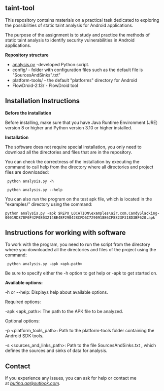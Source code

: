 ## **taint-tool**

This repository contains materials on a practical task dedicated to exploring the possibilities of static taint analysis for Android applications.

The purpose of the assignment is to study and practice the methods of static taint analysis to identify security vulnerabilities in Android applications.

**Repository structure**

- [analysis.py](http://analysis.py/) -developed Python script.
- config/ - folder with configuration files such as
the default file is "SourcesAndSinks".txt"
- platform-tools/ - the default "platforms" directory for Android
- FlowDroid-2.13/ - FlowDroid tool

## **Installation Instructions**

**Before the installation**

Before installing, make sure that you have Java Runtime Environment (JRE) version 8 or higher and Python version 3.10 or higher installed.

**Installation**

The software does not require special installation, you only need to download all the directories and files that are in the repository.

You can check the correctness of the installation by executing the command to call help from the directory where all directories and project files are downloaded:

```
 python analysis.py -h
```

```
 python analysis.py --help
```
You can also run the program on the test apk file, which is located in the "examples/" directory using the command:
```
python analysis.py -apk $REPO_LOCATION\examples\air.com.CandySlacking-00019D870F0F42F0803214BE4BF290428CFD6C7290918E6CF8823F318D3BF620.apk
```

## **Instructions for working with software**

To work with the program, you need to run the script from the directory where you downloaded all the directories and files of the project using the command:

```
 python analysis.py -apk <apk-path>
```

Be sure to specify either the -h option to get help or -apk to get started on.

**Available options:**

-h or --help: Displays help about available options.

Required options:

-apk <apk_path>: The path to the APK file to be analyzed.

Optional options:

-p <platform_tools_path>: Path to the platform-tools folder containing the Android SDK tools.

-s <sources_and_links_path>: Path to the file SourcesAndSinks.txt , which defines the sources and sinks of data for analysis.

## **Contact**

If you experience any issues, you can ask for help or contact me at *butina.aa@outlook.com*.
